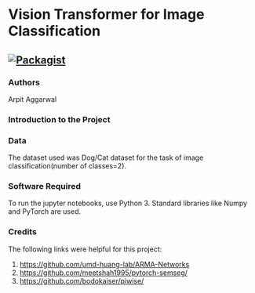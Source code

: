 # Vision Transformer for Image Classification

[![Packagist](https://img.shields.io/packagist/l/doctrine/orm.svg)](LICENSE.md)
---


### Authors
Arpit Aggarwal


### Introduction to the Project 



### Data
The dataset used was Dog/Cat dataset for the task of image classification(number of classes=2).


### Software Required
To run the jupyter notebooks, use Python 3. Standard libraries like Numpy and PyTorch are used.


### Credits
The following links were helpful for this project:
1. https://github.com/umd-huang-lab/ARMA-Networks
2. https://github.com/meetshah1995/pytorch-semseg/
3. https://github.com/bodokaiser/piwise/